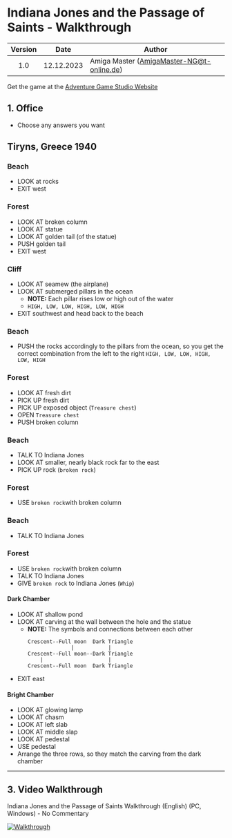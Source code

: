 # Indiana Jones and the Passage of Saints - Walkthrough

| Version | Date       | Author                                    |
|:-------:|------------|-------------------------------------------|
|   1.0   | 12.12.2023 | Amiga Master (AmigaMaster-NG@t-online.de) |

Get the game at the [Adventure Game Studio Website](https://www.adventuregamestudio.co.uk/site/games/game/1121)

## 1. Office

- Choose any answers you want

## Tiryns, Greece 1940

### Beach

- LOOK at rocks
- EXIT west

### Forest

- LOOK AT broken column
- LOOK AT statue
- LOOK AT golden tail (of the statue)
- PUSH golden tail
- EXIT west

### Cliff

- LOOK AT seamew (the airplane)
- LOOK AT submerged pillars in the ocean
  - **NOTE:** Each pillar rises low or high out of the water
  - `HIGH, LOW, LOW, HIGH, LOW, HIGH`
- EXIT southwest and head back to the beach

### Beach

- PUSH the rocks accordingly to the pillars from the ocean, so you get the correct combination from the left to the right  `HIGH, LOW, LOW, HIGH, LOW, HIGH`

### Forest

- LOOK AT fresh dirt
- PICK UP fresh dirt
- PICK UP exposed object (`Treasure chest`)
- OPEN `Treasure chest`
- PUSH broken column

### Beach

- TALK TO Indiana Jones
- LOOK AT smaller, nearly black  rock far to the east
- PICK UP rock (`broken rock`)

### Forest

- USE `broken rock`with broken column

### Beach

- TALK TO Indiana Jones

### Forest

- USE `broken rock`with broken column
- TALK TO Indiana Jones
- GIVE `broken rock` to Indiana Jones (`Whip`)

#### Dark Chamber

- LOOK AT shallow pond
- LOOK AT carving at the wall between the hole and the statue
  - **NOTE:** The symbols and connections between each other
    ```
    Crescent--Full moon  Dark Triangle
                  |           |
    Crescent--Full moon--Dark Triangle
        |                     |
    Crescent--Full moon  Dark Triangle
    ```
- EXIT east

#### Bright Chamber

- LOOK AT glowing lamp
- LOOK AT chasm
- LOOK AT left slab
- LOOK AT middle slap
- LOOK AT pedestal
- USE pedestal
- Arrange the three rows, so they match the carving from the dark chamber

--------------------------------------------------------------------------------

## 3. Video Walkthrough

Indiana Jones and the Passage of Saints Walkthrough (English) (PC, Windows) - No Commentary

[![Walkthrough](https://img.youtube.com/vi/jtAvzP91uXk/0.jpg)](https://www.youtube.com/watch?v=jtAvzP91uXk)
